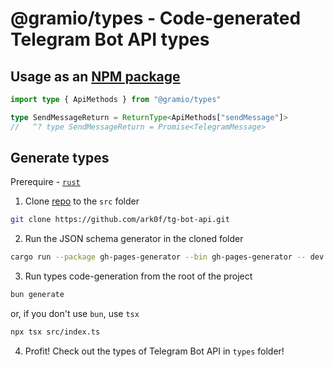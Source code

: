 # @gramio/types - Code-generated Telegram Bot API types

## Usage as an [NPM package](https://www.npmjs.com/package/@gramio/types)

```ts
import type { ApiMethods } from "@gramio/types"

type SendMessageReturn = ReturnType<ApiMethods["sendMessage"]>
//   ^? type SendMessageReturn = Promise<TelegramMessage>
```

## Generate types

Prerequire - [`rust`](https://www.rust-lang.org/)

1. Clone [repo](https://github.com/ark0f/tg-bot-api) to the `src` folder

```bash
git clone https://github.com/ark0f/tg-bot-api.git
```

2. Run the JSON schema generator in the cloned folder

```bash
cargo run --package gh-pages-generator --bin gh-pages-generator -- dev
```

3. Run types code-generation from the root of the project

```bash
bun generate
```

or, if you don't use `bun`, use `tsx`

```bash
npx tsx src/index.ts
```

4. Profit! Check out the types of Telegram Bot API in `types` folder!
